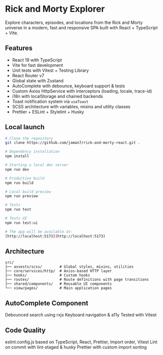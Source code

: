 # Rick and Morty Explorer

Explore characters, episodes, and locations from the Rick and Morty universe in a modern, fast and responsive SPA built with React + TypeScript + Vite.

## Features

- React 19 with TypeScript
- Vite for fast development
- Unit tests with Vitest + Testing Library
- React Router v7
- Global state with Zustand
- AutoComplete with debounce, keyboard support & tests
- Custom Axios HttpService with interceptors (loading, locale, trace-id)
- i18n with localStorage and chained backends
- Toast notification system via `useToast`
- SCSS architecture with variables, mixins and utility classes
- Prettier + ESLint + Stylelint + Husky

## Local launch

```bash
# Clone the repository
git clone https://github.com/jaman7/rick-and-morty-react.git .

# Dependency installation
npm install

# Starting a local dev server
npm run dev

# Production build
npm run build

# Local build preview
npm run preview
```

```bash
# Tests
npm run test

# Tests UI
npm run test:ui

# The app will be available at:
[http://localhost:5173](http://localhost:5173)
```

## Architecture

```
src/
├── assests/scss/        # Global styles, mixins, utilities
├── core/services/http/  # Axios-based HTTP layer
├── hooks/               # Custom hooks
├── routes/              # Route definitions with page transitions
├── shared/components/   # Reusable UI components
└── view/pages/          # Main application pages
```

## AutoComplete Component

Debounced search using rxjs
Keyboard navigation & a11y
Tested with Vitest

## Code Quality

eslint.config.js based on TypeScript, React, Prettier, Import order, Vitest
Lint on commit with lint-staged & husky
Prettier with custom import sorting
